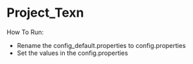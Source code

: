 # Project_Texn

How To Run:
* Rename the config_default.properties to config.properties 
* Set the values in the config.properties
